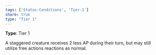 ```yaml
---
tags: ['Status-Conditions', 'Tier-1']
share: true
type: "Tier 1"
---
```

**Type**: Tier 1

A staggered creature receives 2 less AP during their turn, but may still utilize free actions reactions as normal.